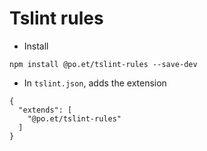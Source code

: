 # Tslint rules

- Install 

```
npm install @po.et/tslint-rules --save-dev
```

- In  ```tslint.json```, adds the extension

```
{
  "extends": [
    "@po.et/tslint-rules"
  ]
}
```
